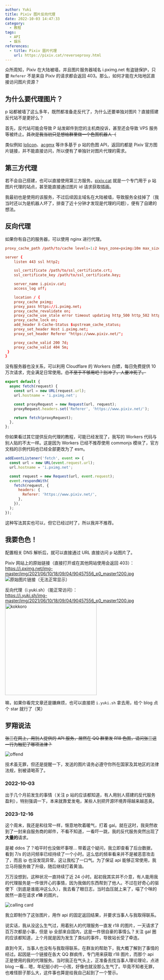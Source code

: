 ```yaml
---
author: Yuki
title: Pixiv 图片反向代理
date: 2022-10-03 14:47:33
category:
  - 教程
tags:
  - API
  - 娱乐
references:
  - title: Pixiv 圖片代理
    url: https://pixiv.cat/reverseproxy.html
---
```


众所周知，Pixiv 在大陆被墙，并且图片服务器域名 i.pximg.net 有盗链保护，只要 `Referer` 不是来自 Pixiv 的请求都会返回 403。那么，如何才能在大陆地区直接访问图片资源？

<!-- more -->

## 为什么要代理图片？

p 站都被墙了这么多年，既然都准备走反代了，为什么还要单独对图片？直接搭建反代站不是更好么？

首先，反代站可能会导致 P 站发邮件到您的主机商投诉，甚至还会导致 VPS 服务等被终止。~~其次是我当初只是想给群里做一个色图机器人（~~

类似例如 [lolicon](https://api.lolicon.app/)、[acgmx](https://www.acgmx.com/) 等许多基于 p 站的色图 API，返回的都是 Pixiv 官方图片链接，并不能直接访问，所以便有了单独针对图片代理的需求。

## 第三方代理

若不会自己搭建，也可以直接使用第三方服务。[pixiv.cat](https://pixiv.cat/) 就是一个专门用于 p 站图片代理的站点，甚至能直接通过图片 id 请求获取插画。

我最初也是使用的该服务，不过后续因主域名在大陆被墙，导致服务全挂掉了（我当时还以为是机器人坏了，排查了近十分钟才发现是代理的问题），便有了自建的想法。

## 反向代理

如果你有自己的服务器，可以使用 nginx 进行代理。

```conf
proxy_cache_path /path/to/cache levels=1:2 keys_zone=pximg:10m max_size=10g inactive=7d use_temp_path=off;

server {
    listen 443 ssl http2;

    ssl_certificate /path/to/ssl_certificate.crt;
    ssl_certificate_key /path/to/ssl_certificate.key;

    server_name i.pixiv.cat;
    access_log off;

    location / {
    proxy_cache pximg;
    proxy_pass https://i.pximg.net;
    proxy_cache_revalidate on;
    proxy_cache_use_stale error timeout updating http_500 http_502 http_503 http_504;
    proxy_cache_lock on;
    add_header X-Cache-Status $upstream_cache_status;
    proxy_set_header Host i.pximg.net;
    proxy_set_header Referer "https://www.pixiv.net/";

    proxy_cache_valid 200 7d;
    proxy_cache_valid 404 5m;
 }
}
```

没有服务器也没关系，可以利用 Cloudflare 的 Workers 白嫖，每日免费提供 10 万次请求，完全满足日常使用。~~总不至于不够用吧？别冲了，人要冲死了。~~

```javascript
export default {
  async fetch(request) {
    const url = new URL(request.url);
    url.hostname = 'i.pximg.net';

    const proxyRequest = new Request(url, request);
    proxyRequest.headers.set('Referer', 'https://www.pixiv.net/');

    return fetch(proxyRequest);
  },
};
```

你如果看过其它提供反向代理的教程，可能已经发现了，我写的 Workers 代码与别人贴的不太一样。这是因为 Workers 已经不推荐使用 commonjs 模块了，官方文档的示例代码也已经全部更改为了 esm。

```javascript
addEventListener('fetch', event => {
  const url = new URL(event.request.url);
  url.hostname = 'i.pximg.net';

  const request = new Request(url, event.request);
  event.respondWith(
    fetch(request, {
      headers: {
        Referer: 'https://www.pixiv.net/',
      },
    }),
  );
});
```

这种写法其实也可以，但它已经过时了，所以我并不推荐。

## 我要色色！

配置相关 DNS 解析后，就可以直接通过 URL 直接访问 p 站图片了。

Pixiv 网站上的原始链接（直接打开或在其他网站使用会返回 403）：  
https://i.pximg.net/img-master/img/2021/06/10/18/09/04/90457556_p0_master1200.jpg
![原始图片链接（无法正常显示）](https://i.pximg.net/img-master/img/2021/06/10/18/09/04/90457556_p0_master1200.jpg)

反向代理（i.yuki.sh）（能正常访问）：  
https://i.yuki.sh/img-master/img/2021/06/10/18/09/04/90457556_p0_master1200.jpg
<img src="https://i.yuki.sh/img-master/img/2021/06/10/18/09/04/90457556_p0_master1200.jpg" alt="kokkoro" width="300" />

嘛，如果你看完文章还是嫌麻烦，也可以直接把 `i.yuki.sh` 拿去用，给个 blog 点个 star 就行了（笑）

## 罗翔说法

~~张三在网上，用别人提供的 API 服务，居然在 QQ 群里发 R18 色图，请问张三这一行为触犯了哪项法律？~~

![offend](offend.png)

技术虽无罪，但还是提醒一下，发送的图片请务必遵守你所在国家及其地区的法律法规，别被请喝茶了。

### 2022-10-03

出于几个月前发生的事情（关注 p 站的应该都知道，有人用别人搭建的反代服务盈利），特别强调一下，本来就靠爱发电，某些人别把开源环境弄得越来越恶臭。

### 2023-12-16

这个周末，我还是和往常一样，惬意地吹着暖气，打着 gal。就在这时，我突然收到了一封来自服务商的邮件，不看不知道，一看吓一跳，我的反代服务突然出现了**大量的**请求。

是被 ddos 了？咱平时也没做坏事呀... 带着这个疑问，我立即查看了后台数据，看到 7/s 的访问频率已经持续了一个小时。这么低的频率看来并不是被恶意攻击了，而且 ip 也没发现异常，这让我松了一口气。为了保证 api 能够正常使用，我立马将服务做了升级，随后继续打着黄油。

万万没想到，这种状况一直持续了近 24 小时。起初我其实并不介意，有人能用我的代理服务是一件很开心的事情，因为我做的东西帮到了他人。不过在好奇心的驱使下（到底是谁能冲这么久），我去看了眼日志，当时血压就上来了，喵了个咪的居然一直在请求 **r18** 的图片。

![calling card](calling-card.png)

我立即制作了这张图片，用作 api 的固定返回结果，并要求当事人与我取得联系。

说实话，我从没这么生气过，用着别人的代理服务一直发 r18 的图片，一天请求了百万次都是小事，但是 ip 全部来自国内，这是一件很自豪的事情么？关注 gal 圈的应该都知道，上个月就是因为发生了类似的事件，导致站长受了牵连。

直到今天，当事人也没有与我取得联系，在群友的帮助下，我大概了解到了事情的经过。起因是一个链接在各大 QQ 群疯传，专门用来获取 r18 图片，而那个 api 正是使用的我的代理服务。当时我正在气头上，正准备去找当事人理论理论，点进 blog 一看... 嗯，年纪挺小的一小孩，好像也就没那么生气了。毕竟不知者无罪，也难怪胆子那么大，这件事也算是给我自己起到了一个警示。

